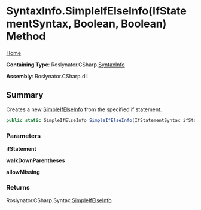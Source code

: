 <a name="_top"></a>

# SyntaxInfo\.SimpleIfElseInfo\(IfStatementSyntax, Boolean, Boolean\) Method

[Home](../../../../README.md#_top)

**Containing Type**: Roslynator\.CSharp\.[SyntaxInfo](../README.md#_top)

**Assembly**: Roslynator\.CSharp\.dll

## Summary

Creates a new [SimpleIfElseInfo](../../Syntax/SimpleIfElseInfo/README.md#_top) from the specified if statement\.

```csharp
public static SimpleIfElseInfo SimpleIfElseInfo(IfStatementSyntax ifStatement, bool walkDownParentheses = true, bool allowMissing = false)
```

### Parameters

**ifStatement**

**walkDownParentheses**

**allowMissing**

### Returns

Roslynator\.CSharp\.Syntax\.[SimpleIfElseInfo](../../Syntax/SimpleIfElseInfo/README.md#_top)

